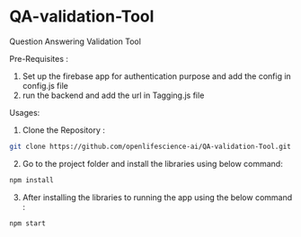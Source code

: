 # QA-validation-Tool
Question Answering Validation Tool

Pre-Requisites :

1. Set up the firebase app for authentication purpose and add the config in config.js file
2. run the backend and add the url in Tagging.js file

Usages:

1. Clone the Repository :
```bash
git clone https://github.com/openlifescience-ai/QA-validation-Tool.git
```
2. Go to the project folder and install the libraries using below command:
```bash
npm install
```
3. After installing the libraries to running the app using the below command :
```bash
npm start
```
